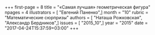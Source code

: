 +++
first-page = 8
title = "«Самая лучшая» геометрическая фигура"
npages = 4
illustrators = [ "Евгений Паненко",]
month = "10"
rubric = "Математические сюрпризы"
authors = [ "Наташа Рожковская", "Александр Бердников",]
issues = [ "2015_10",]
year = "2015"
date = "2017-04-24T15:37:59+03:00"
+++
